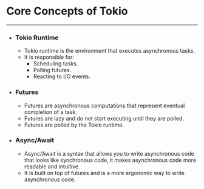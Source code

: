 # Core Concepts of Tokio
-----------
- ### Tokio Runtime
    - Tokio runtime is the environment that executes asynchronous tasks.
    - It is responsible for:
        - Scheduling tasks.
        - Polling futures.
        - Reacting to I/O events.
- ### Futures
    - Futures are asynchronous computations that represent eventual completion of a task.
    - Futures are lazy and do not start executing until they are polled.
    - Futures are polled by the Tokio runtime.
- ### Async/Await
    - Async/Await is a syntax that allows you to write asynchronous code that looks like synchronous code, it makes asynchronous code more readable and intuitive.
    - It is built on top of futures and is a more ergonomic way to write asynchronous code.